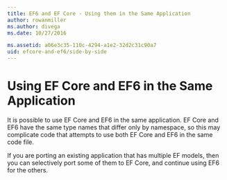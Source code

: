 ```yaml
---
title: EF6 and EF Core - Using them in the Same Application 
author: rowanmiller
ms.author: divega
ms.date: 10/27/2016

ms.assetid: a06e3c35-110c-4294-a1e2-32d2c31c90a7
uid: efcore-and-ef6/side-by-side
---
```

# Using EF Core and EF6 in the Same Application

It is possible to use EF Core and EF6 in the same application. EF Core and EF6 have the same type names that differ only by namespace, so this may complicate code that attempts to use both EF Core and EF6 in the same code file.

If you are porting an existing application that has multiple EF models, then you can selectively port some of them to EF Core, and continue using EF6 for the others.
